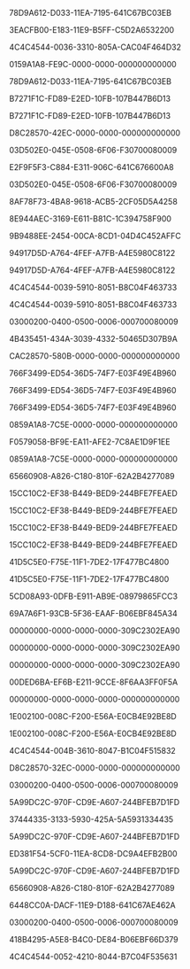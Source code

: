 78D9A612-D033-11EA-7195-641C67BC03EB

3EACFB00-E183-11E9-B5FF-C5D2A6532200

4C4C4544-0036-3310-805A-CAC04F464D32

0159A1A8-FE9C-0000-0000-000000000000

78D9A612-D033-11EA-7195-641C67BC03EB

B7271F1C-FD89-E2ED-10FB-107B447B6D13

B7271F1C-FD89-E2ED-10FB-107B447B6D13

D8C28570-42EC-0000-0000-000000000000

03D502E0-045E-0508-6F06-F30700080009

E2F9F5F3-C884-E311-906C-641C676600A8

03D502E0-045E-0508-6F06-F30700080009

8AF78F73-4BA8-9618-ACB5-2CF05D5A4258

8E944AEC-3169-E611-B81C-1C394758F900

9B9488EE-2454-00CA-8CD1-04D4C452AFFC

94917D5D-A764-4FEF-A7FB-A4E5980C8122

94917D5D-A764-4FEF-A7FB-A4E5980C8122

4C4C4544-0039-5910-8051-B8C04F463733

4C4C4544-0039-5910-8051-B8C04F463733

03000200-0400-0500-0006-000700080009

4B435451-434A-3039-4332-50465D307B9A

CAC28570-580B-0000-0000-000000000000

766F3499-ED54-36D5-74F7-E03F49E4B960

766F3499-ED54-36D5-74F7-E03F49E4B960

766F3499-ED54-36D5-74F7-E03F49E4B960

0859A1A8-7C5E-0000-0000-000000000000

F0579058-BF9E-EA11-AFE2-7C8AE1D9F1EE

0859A1A8-7C5E-0000-0000-000000000000

65660908-A826-C180-810F-62A2B4277089

15CC10C2-EF38-B449-BED9-244BFE7FEAED

15CC10C2-EF38-B449-BED9-244BFE7FEAED

15CC10C2-EF38-B449-BED9-244BFE7FEAED

15CC10C2-EF38-B449-BED9-244BFE7FEAED

41D5C5E0-F75E-11F1-7DE2-17F477BC4800

41D5C5E0-F75E-11F1-7DE2-17F477BC4800

5CD08A93-0DFB-E911-AB9E-08979865FCC3

69A7A6F1-93CB-5F36-EAAF-B06EBF845A34

00000000-0000-0000-0000-309C2302EA90

00000000-0000-0000-0000-309C2302EA90

00000000-0000-0000-0000-309C2302EA90

00DED6BA-EF6B-E211-9CCE-8F6AA3FF0F5A

00000000-0000-0000-0000-000000000000

1E002100-008C-F200-E56A-E0CB4E92BE8D

1E002100-008C-F200-E56A-E0CB4E92BE8D

4C4C4544-004B-3610-8047-B1C04F515832

D8C28570-32EC-0000-0000-000000000000

03000200-0400-0500-0006-000700080009

5A99DC2C-970F-CD9E-A607-244BFEB7D1FD

37444335-3133-5930-425A-5A5931334435

5A99DC2C-970F-CD9E-A607-244BFEB7D1FD

ED381F54-5CF0-11EA-8CD8-DC9A4EFB2B00

5A99DC2C-970F-CD9E-A607-244BFEB7D1FD

65660908-A826-C180-810F-62A2B4277089

6448CC0A-DACF-11E9-D188-641C67AE462A

03000200-0400-0500-0006-000700080009

418B4295-A5E8-B4C0-DE84-B06EBF66D379

4C4C4544-0052-4210-8044-B7C04F535631
